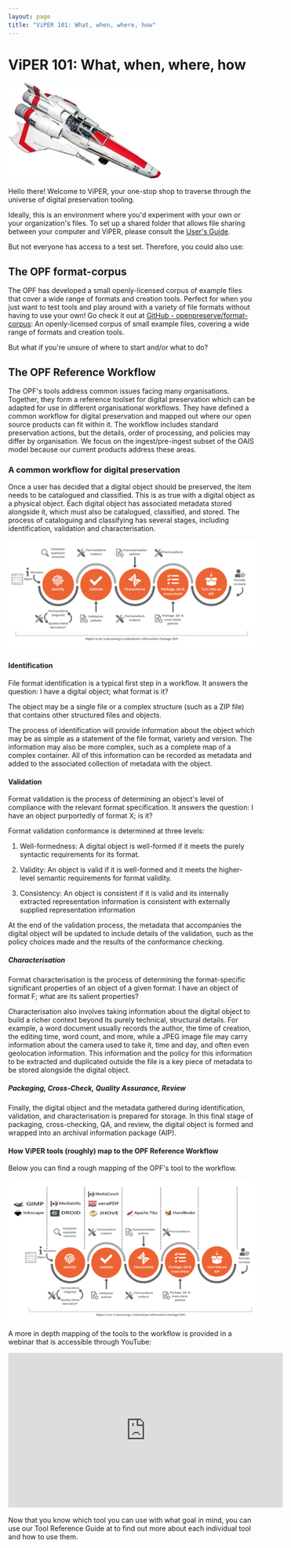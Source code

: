 ```yaml
---
layout: page
title: "ViPER 101: What, when, where, how"
---
```

# ViPER 101: What, when, where, how

![ViPER logo](../assets/img/101/viper_logo.jpg "ViPER logo")

Hello there! Welcome to ViPER, your one-stop shop to traverse through the universe of digital preservation tooling.

Ideally, this is an environment where you'd experiment with your own or your organization's files. To set up a shared folder that allows file sharing between your computer and ViPER, please consult the [User's Guide](/guide/).

But not everyone has access to a test set. Therefore, you could also use:

## The OPF format-corpus

The OPF has developed a small openly-licensed corpus of example files that cover a wide range of formats and creation tools. Perfect for when you just want to test tools and play around with a variety of file formats without having to use your own! Go check it out at [GitHub - openpreserve/format-corpus](https://github.com/openpreserve/format-corpus): An openly-licensed corpus of small example files, covering a wide range of formats and creation tools.

But what if you're unsure of where to start and/or what to do?

## The OPF Reference Workflow

The OPF's tools address common issues facing many organisations. Together, they form a reference toolset for digital preservation which can be
adapted for use in different organisational workflows. They have defined a common workflow for digital preservation and mapped out where our open source products can fit within it. The workflow includes standard preservation actions, but the details, order of processing, and policies may differ by organisation. We focus on the ingest/pre-ingest subset of the OAIS model because our current products address these areas.

### A common workflow for digital preservation

Once a user has decided that a digital object should be preserved, the item needs to be catalogued and classified. This is as true with a digital object as a physical object. Each digital object has associated metadata stored alongside it, which must also be catalogued, classified, and stored. The process of cataloguing and classifying has several stages, including identification, validation and characterisation.

![OPF Reference Workflow](../assets/img/101/opf_ref_workflow.png "OPF Reference Workflow")

#### Identification

File format identification is a typical first step in a workflow. It answers the question: I have a digital object; what format is it?

The object may be a single file or a complex structure (such as a ZIP file) that contains other structured files and objects.

The process of identification will provide information about the object which may be as simple as a statement of the file format, variety and version. The information may also be more complex, such as a complete map of a complex container. All of this information can be recorded as metadata and added to the associated collection of metadata with the object.

#### Validation

Format validation is the process of determining an object's level of compliance with the relevant format specification. It answers the question: I have an object purportedly of format X; is it?

Format validation conformance is determined at three levels:

1. Well-formedness: A digital object is well-formed if it meets the purely syntactic requirements for its format.

2. Validity: An object is valid if it is well-formed and it meets the higher-level semantic requirements for format validity.

3. Consistency: An object is consistent if it is valid and its internally extracted representation information is consistent with externally supplied representation information

At the end of the validation process, the metadata that accompanies the digital object will be updated to include details of the validation, such as the policy choices made and the results of the conformance checking.

##### Characterisation

Format characterisation is the process of determining the format-specific significant properties of an object of a given format: I have an object of format F; what are its salient properties?

Characterisation also involves taking information about the digital object to build a richer context beyond its purely technical, structural details. For example, a word document usually records the author, the time of creation, the editing time, word count, and more, while a JPEG image file may carry information about the camera used to take it, time and day, and often even geolocation information. This information and the policy for this information to be extracted and duplicated outside the file is a key piece of metadata to be stored alongside the digital object.

##### Packaging, Cross-Check, Quality Assurance, Review

Finally, the digital object and the metadata gathered during identification, validation, and characterisation is prepared for storage. In this final stage of packaging, cross-checking, QA, and review, the digital object is formed and wrapped into an archival information package (AIP).

#### How ViPER tools (roughly) map to the OPF Reference Workflow

Below you can find a rough mapping of the OPF's tool to the workflow.

![ViPER Tool Mapping](../assets/img/101/viper_tool_map.png "ViPER Tool Mapping")

A more in depth mapping of the tools to the workflow is provided in a webinar that is accessible through YouTube:

<iframe width="560" height="315" src="https://www.youtube.com/embed/ASCSySOE5fE?si=fIaF6wDjnczQTAdP" title="YouTube video player" frameborder="0" allow="accelerometer; autoplay; clipboard-write; encrypted-media; gyroscope; picture-in-picture; web-share" referrerpolicy="strict-origin-when-cross-origin" allowfullscreen></iframe>

Now that you know which tool you can use with what goal in mind, you can use our Tool Reference Guide at <tools/> to find out more about each individual tool and how to use them.
